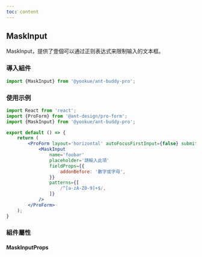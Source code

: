 ```yaml
---
toc: content
---
```


## MaskInput

MaskInput，提供了壹個可以通过正则表达式来限制输入的文本框。

### 導入組件

```jsx | pure
import {MaskInput} from '@yookue/ant-buddy-pro';
```

### 使用示例

```jsx
import React from 'react';
import {ProForm} from '@ant-design/pro-form';
import {MaskInput} from '@yookue/ant-buddy-pro';

export default () => {
    return (
        <ProForm layout='horizontal' autoFocusFirstInput={false} submitter={false}>
            <MaskInput
                name='foobar'
                placeholder='請輸入此項'
                fieldProps={{
                    addonBefore: '數字或字母',
                }}
                patterns={[
                    /^[a-zA-Z0-9]+$/,
                ]}
            />
        </ProForm>
    );
}
```

### 組件屬性

#### MaskInputProps

<API src="@/form/MaskInput/index.tsx" hideTitle></API>

